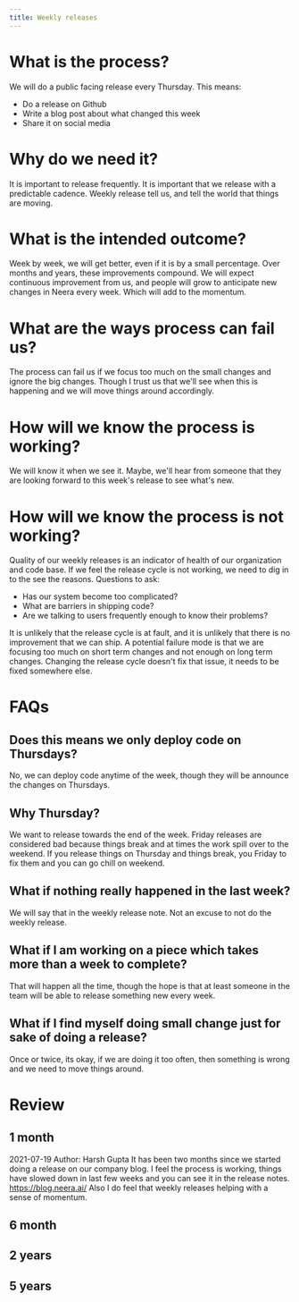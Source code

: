 ```yaml
---
title: Weekly releases
---
```


# What is the process?

We will do a public facing release every Thursday. This means:

- Do a release on Github
- Write a blog post about what changed this week
- Share it on social media

# Why do we need it?

It is important to release frequently. It is important that we release with a predictable cadence.
Weekly release tell us, and tell the world that things are moving.

# What is the intended outcome?

Week by week, we will get better, even if it is by a small percentage. Over months and years, these improvements
compound.
We will expect continuous improvement from us, and people will grow to anticipate new changes in Neera every week. Which will add to the momentum.

# What are the ways process can fail us?

The process can fail us if we focus too much on the small changes and ignore the big changes. Though I trust us that we'll see when this is happening and we will move things around accordingly.

# How will we know the process is working?

We will know it when we see it. Maybe, we'll hear from someone that they are looking forward to this week's release to see what's new.

# How will we know the process is not working?

Quality of our weekly releases is an indicator of health of our organization and code base. If we feel the release cycle is not working, we need to dig in to the see the reasons. Questions to ask:

- Has our system become too complicated?
- What are barriers in shipping code?
- Are we talking to users frequently enough to know their problems?

It is unlikely that the release cycle is at fault, and it is unlikely that there is no improvement that we can ship.
A potential failure mode is that we are focusing too much on short term changes and not enough on long term changes. Changing the release cycle doesn't fix that issue, it needs to be fixed somewhere else.

# FAQs

## Does this means we only deploy code on Thursdays?

No, we can deploy code anytime of the week, though they will be announce the changes on Thursdays.

## Why Thursday?

We want to release towards the end of the week. Friday releases are considered bad because things break and at times the work spill over to the weekend. If you release things on Thursday and things break, you Friday to fix them and you can go chill on weekend.

## What if nothing really happened in the last week?

We will say that in the weekly release note. Not an excuse to not do the weekly release.

## What if I am working on a piece which takes more than a week to complete?

That will happen all the time, though the hope is that at least someone in the team will be able to release something new every week.

## What if I find myself doing small change just for sake of doing a release?

Once or twice, its okay, if we are doing it too often, then something is wrong and we need to move things around.

# Review

## 1 month

2021-07-19
Author: Harsh Gupta
It has been two months since we started doing a release on our company blog. I feel the process is working, things have slowed down in last few weeks and you can see it in the release notes. https://blog.neera.ai/
Also I do feel that weekly releases helping with a sense of momentum.

## 6 month

## 2 years

## 5 years
